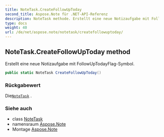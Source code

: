 ```yaml
---
title: NoteTask.CreateFollowUpToday
second_title: Aspose.Note für .NET-API-Referenz
description: NoteTask methode. Erstellt eine neue Notizaufgabe mit FollowUpTodayFlagSymbol.
type: docs
weight: 40
url: /de/net/aspose.note/notetask/createfollowuptoday/
---
```

## NoteTask.CreateFollowUpToday method

Erstellt eine neue Notizaufgabe mit FollowUpTodayFlag-Symbol.

```csharp
public static NoteTask CreateFollowUpToday()
```

### Rückgabewert

Die[`NoteTask`](../) .

### Siehe auch

* class [NoteTask](../)
* namensraum [Aspose.Note](../../notetask/)
* Montage [Aspose.Note](../../../)


